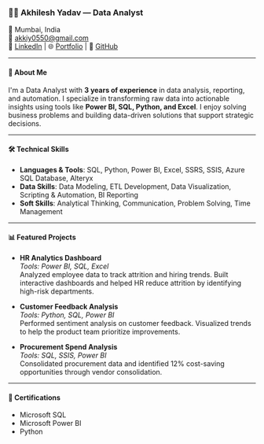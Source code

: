 
### 🧑‍💼 Akhilesh Yadav — Data Analyst

📍 Mumbai, India  
📧 [akkiy0550@gmail.com](mailto:akkiy0550@gmail.com)  
🔗 [LinkedIn](https://linkedin.com/in/akhilesh-yadav-2711) | 🌐 [Portfolio](https://akkikoomar27.github.io) | 🐙 [GitHub](https://github.com/akkikoomar27)

---

#### 👋 About Me

I'm a Data Analyst with **3 years of experience** in data analysis, reporting, and automation. I specialize in transforming raw data into actionable insights using tools like **Power BI, SQL, Python, and Excel**. I enjoy solving business problems and building data-driven solutions that support strategic decisions.

---

#### 🛠️ Technical Skills

- **Languages & Tools**: SQL, Python, Power BI, Excel, SSRS, SSIS, Azure SQL Database, Alteryx  
- **Data Skills**: Data Modeling, ETL Development, Data Visualization, Scripting & Automation, BI Reporting  
- **Soft Skills**: Analytical Thinking, Communication, Problem Solving, Time Management

---

#### 📊 Featured Projects

- **HR Analytics Dashboard**  
  *Tools: Power BI, SQL, Excel*  
  Analyzed employee data to track attrition and hiring trends. Built interactive dashboards and helped HR reduce attrition by identifying high-risk departments.

- **Customer Feedback Analysis**  
  *Tools: Python, SQL, Power BI*  
  Performed sentiment analysis on customer feedback. Visualized trends to help the product team prioritize improvements.

- **Procurement Spend Analysis**  
  *Tools: SQL, SSIS, Power BI*  
  Consolidated procurement data and identified 12% cost-saving opportunities through vendor consolidation.

---

#### 📜 Certifications

- Microsoft SQL  
- Microsoft Power BI  
- Python
